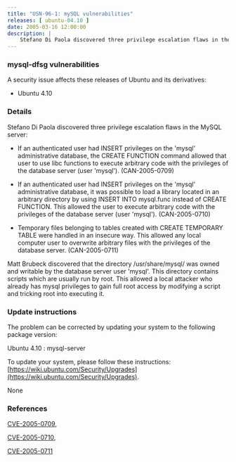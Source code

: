 ```yaml
---
title: "USN-96-1: mySQL vulnerabilities"
releases: [ ubuntu-04.10 ]
date: 2005-03-16 12:00:00
description: |
    Stefano Di Paola discovered three privilege escalation flaws in the MySQL server:
--- 
```

 
### mysql-dfsg vulnerabilities

A security issue affects these releases of Ubuntu and its derivatives:

* Ubuntu 4.10

### Details

Stefano Di Paola discovered three privilege escalation flaws in the MySQL server:

- If an authenticated user had INSERT privileges on the &#39;mysql&#39; administrative database, the CREATE FUNCTION command allowed that user to use libc functions to execute arbitrary code with the privileges of the database server (user &#39;mysql&#39;). (CAN-2005-0709)

- If an authenticated user had INSERT privileges on the &#39;mysql&#39; administrative database, it was possible to load a library located in an arbitrary directory by using INSERT INTO mysql.func instead of CREATE FUNCTION. This allowed the user to execute arbitrary code with the privileges of the database server (user &#39;mysql&#39;). (CAN-2005-0710)

- Temporary files belonging to tables created with CREATE TEMPORARY TABLE were handled in an insecure way. This allowed any local computer user to overwrite arbitrary files with the privileges of the database server. (CAN-2005-0711)

Matt Brubeck discovered that the directory /usr/share/mysql/ was owned and writable by the database server user &#39;mysql&#39;. This directory contains scripts which are usually run by root. This allowed a local attacker who already has mysql privileges to gain full root access by modifying a script and tricking root into executing it.

### Update instructions

The problem can be corrected by updating your system to the following package version:

Ubuntu 4.10
 : mysql-server 

To update your system, please follow these instructions: [https://wiki.ubuntu.com/Security/Upgrades](https://wiki.ubuntu.com/Security/Upgrades).

None

### References

 [CVE-2005-0709](http://people.ubuntu.com/~ubuntu-security/cve/CVE-2005-0709), 

 [CVE-2005-0710](http://people.ubuntu.com/~ubuntu-security/cve/CVE-2005-0710), 

 [CVE-2005-0711](http://people.ubuntu.com/~ubuntu-security/cve/CVE-2005-0711)
 
